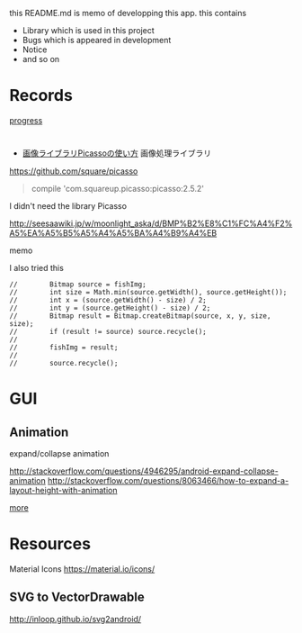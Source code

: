 this README.md is memo of developping this app.
this contains 
- Library
 which is used in this project
- Bugs 
 which is appeared in development
- Notice
- and so on

# Records
[progress](./memo/progress.md)

# 
- [画像ライブラリPicassoの使い方](http://qiita.com/hotchemi/items/33ebd5faa42d2d05c2b6)
画像処理ライブラリ

https://github.com/square/picasso

> compile 'com.squareup.picasso:picasso:2.5.2'

I didn't need the library Picasso

http://seesaawiki.jp/w/moonlight_aska/d/BMP%B2%E8%C1%FC%A4%F2%A5%EA%A5%B5%A5%A4%A5%BA%A4%B9%A4%EB


memo

I also tried this

```
//        Bitmap source = fishImg;
//        int size = Math.min(source.getWidth(), source.getHeight());
//        int x = (source.getWidth() - size) / 2;
//        int y = (source.getHeight() - size) / 2;
//        Bitmap result = Bitmap.createBitmap(source, x, y, size, size);
//        if (result != source) source.recycle();
//
//        fishImg = result;
//
//        source.recycle();
```

# GUI
## Animation
expand/collapse animation

 http://stackoverflow.com/questions/4946295/android-expand-collapse-animation
 http://stackoverflow.com/questions/8063466/how-to-expand-a-layout-height-with-animation
 
 [more](./memo/gui_animation.md)

# Resources
Material Icons
https://material.io/icons/

## SVG to VectorDrawable
http://inloop.github.io/svg2android/
